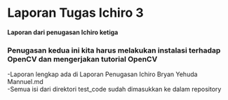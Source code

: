 # Laporan Tugas Ichiro 3
**Laporan dari penugasan Ichiro ketiga**

### Penugasan kedua ini kita harus melakukan instalasi terhadap OpenCV dan mengerjakan tutorial OpenCV
-Laporan lengkap ada di Laporan Penugasan Ichiro Bryan Yehuda Mannuel.md  
-Semua isi dari direktori test_code sudah dimasukkan ke dalam repository  
